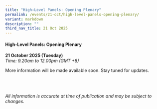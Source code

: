 ```yaml
---
title: "High–Level Panels: Opening Plenary"
permalink: /events/21-oct/high-level-panels-opening-plenary/
variant: markdown
description: ""
third_nav_title: 21 Oct 2025
---
```

#### **High-Level Panels: Opening Plenary**

**21 October 2025 (Tuesday)**  
*Time: 9.20am to 12.00pm (GMT +8)*

More information will be  made available soon. Stay tuned for updates.

<br><br><br>
*All information is accurate at time of publication and may be subject to changes.*